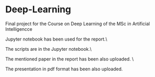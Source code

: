 # Deep-Learning
Final project for the Course on Deep Learning of the MSc in Artificial Intelligencce

Jupyter notebook has been used for the report.\

The scripts are in the Jupyter notebook.\

The mentioned paper in the report has been also uploaded. \

The presentation in pdf format has been also uploaded.
